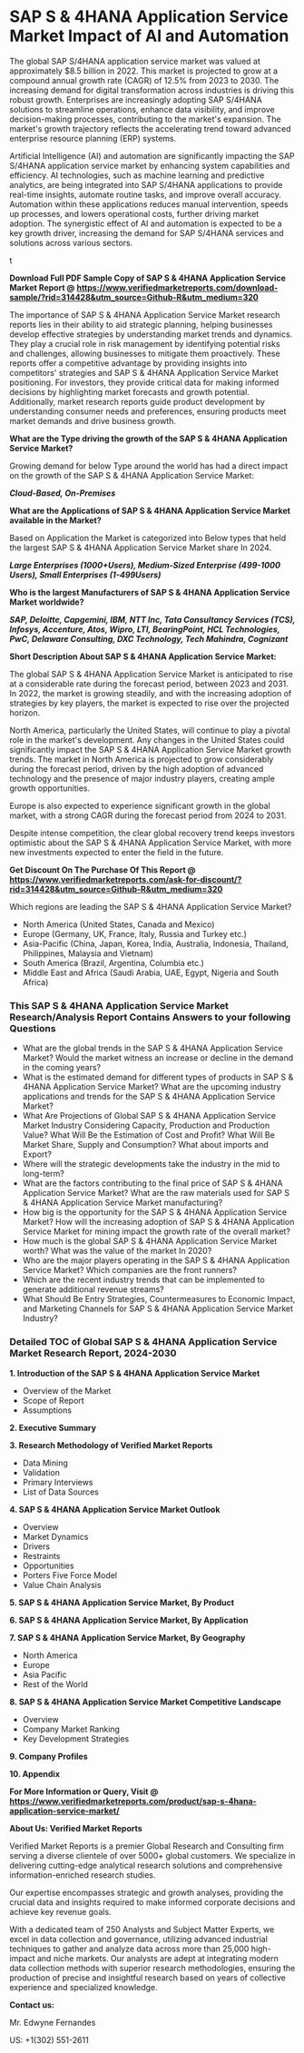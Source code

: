 <meta name="title" content="Global SAP S & 4HANA Application Service Market Impact of AI and Automation"><meta name="description" content="The global SAP S/4HANA application service market was valued at approximately $8.5 billion in 2022. This market is projected to grow at a compound annual growth rate ("><meta name="title" content="SAP S & 4HANA Application Service Market Size, Share, Scope, Trends, Growth, Opportunities, Analysis, Forecast"><h1>SAP S & 4HANA Application Service Market Impact of AI and Automation</h1><p>The global SAP S/4HANA application service market was valued at approximately $8.5 billion in 2022. This market is projected to grow at a compound annual growth rate (CAGR) of 12.5% from 2023 to 2030. The increasing demand for digital transformation across industries is driving this robust growth. Enterprises are increasingly adopting SAP S/4HANA solutions to streamline operations, enhance data visibility, and improve decision-making processes, contributing to the market's expansion. The market's growth trajectory reflects the accelerating trend toward advanced enterprise resource planning (ERP) systems.</p><p>Artificial Intelligence (AI) and automation are significantly impacting the SAP S/4HANA application service market by enhancing system capabilities and efficiency. AI technologies, such as machine learning and predictive analytics, are being integrated into SAP S/4HANA applications to provide real-time insights, automate routine tasks, and improve overall accuracy. Automation within these applications reduces manual intervention, speeds up processes, and lowers operational costs, further driving market adoption. The synergistic effect of AI and automation is expected to be a key growth driver, increasing the demand for SAP S/4HANA services and solutions across various sectors.</p>t</p><p id="" class=""><strong>Download Full PDF Sample Copy of SAP S & 4HANA Application Service Market Report @ <a href="https://www.verifiedmarketreports.com/download-sample/?rid=314428&utm_source=Github-R&utm_medium=320" target="_blank">https://www.verifiedmarketreports.com/download-sample/?rid=314428&utm_source=Github-R&utm_medium=320</a></strong></p><p>The importance of&nbsp;SAP S & 4HANA Application Service Market research reports lies in their ability to aid strategic planning, helping businesses develop effective strategies by understanding market trends and dynamics. They play a crucial role in risk management by identifying potential risks and challenges, allowing businesses to mitigate them proactively. These reports offer a competitive advantage by providing insights into competitors' strategies and SAP S & 4HANA Application Service Market positioning. For investors, they provide critical data for making informed decisions by highlighting market forecasts and growth potential. Additionally, market research reports guide product development by understanding consumer needs and preferences, ensuring products meet market demands and drive business growth.</p><p><strong>What are the&nbsp;Type driving the growth of the SAP S & 4HANA Application Service Market?</strong></p><p id="" class="">Growing demand for below Type around the world has had a direct impact on the growth of the SAP S & 4HANA Application Service Market:</p><em><strong>Cloud-Based, On-Premises</strong></em></p><strong>What are the&nbsp;Applications&nbsp;of SAP S & 4HANA Application Service Market available in the Market?</strong></p><p id="" class="">Based on Application the Market is categorized into Below types that held the largest SAP S & 4HANA Application Service Market share In 2024.</p><em><strong>Large Enterprises (1000+Users), Medium-Sized Enterprise (499-1000 Users), Small Enterprises (1-499Users)</strong></em></p><strong>Who is the largest Manufacturers of SAP S & 4HANA Application Service Market worldwide?</strong></p><p><em><strong>SAP, Deloitte, Capgemini, IBM, NTT Inc, Tata Consultancy Services (TCS), Infosys, Accenture, Atos, Wipro, LTI, BearingPoint, HCL Technologies, PwC, Delaware Consulting, DXC Technology, Tech Mahindra, Cognizant</strong></em></p><p id="" class=""><strong>Short Description About SAP S & 4HANA Application Service Market:</strong></p><p>The global SAP S & 4HANA Application Service Market is anticipated to rise at a considerable rate during the forecast period, between 2023 and 2031. In 2022, the market is growing steadily, and with the increasing adoption of strategies by key players, the market is expected to rise over the projected horizon.</p><p>North America, particularly the United States, will continue to play a pivotal role in the market's development. Any changes in the United States could significantly impact the SAP S & 4HANA Application Service Market growth trends. The market in North America is projected to grow considerably during the forecast period, driven by the high adoption of advanced technology and the presence of major industry players, creating ample growth opportunities.</p><p>Europe is also expected to experience significant growth in the global market, with a strong CAGR during the forecast period from 2024 to 2031.</p><p>Despite intense competition, the clear global recovery trend keeps investors optimistic about the SAP S & 4HANA Application Service Market, with more new investments expected to enter the field in the future.</p><p id="" class=""><strong>Get Discount On The Purchase Of This Report @ <a href="https://www.verifiedmarketreports.com/ask-for-discount/?rid=314428&utm_source=Github-R&utm_medium=320" target="_blank">https://www.verifiedmarketreports.com/ask-for-discount/?rid=314428&utm_source=Github-R&utm_medium=320</a></strong></p>Which regions are leading the SAP S & 4HANA Application Service Market?</p><ul><li>North America (United States, Canada and Mexico)</li><li>Europe (Germany, UK, France, Italy, Russia and Turkey etc.)</li><li>Asia-Pacific (China, Japan, Korea, India, Australia, Indonesia, Thailand, Philippines, Malaysia and Vietnam)</li><li>South America (Brazil, Argentina, Columbia etc.)</li><li>Middle East and Africa (Saudi Arabia, UAE, Egypt, Nigeria and South Africa)</li></ul><h3 id="" class="">This SAP S & 4HANA Application Service Market Research/Analysis Report Contains Answers to your following Questions</h3><ul><li>What are the global trends in the SAP S & 4HANA Application Service Market? Would the market witness an increase or decline in the demand in the coming years?</li><li>What is the estimated demand for different types of products in SAP S & 4HANA Application Service Market? What are the upcoming industry applications and trends for the SAP S & 4HANA Application Service Market?</li><li>What Are Projections of Global SAP S & 4HANA Application Service Market Industry Considering Capacity, Production and Production Value? What Will Be the Estimation of Cost and Profit? What Will Be Market Share, Supply and Consumption? What about imports and Export?</li><li>Where will the strategic developments take the industry in the mid to long-term?</li><li>What are the factors contributing to the final price of SAP S & 4HANA Application Service Market? What are the raw materials used for SAP S & 4HANA Application Service Market manufacturing?</li><li>How big is the opportunity for the SAP S & 4HANA Application Service Market? How will the increasing adoption of SAP S & 4HANA Application Service Market for mining impact the growth rate of the overall market?</li><li>How much is the global SAP S & 4HANA Application Service Market worth? What was the value of the market In 2020?</li><li>Who are the major players operating in the SAP S & 4HANA Application Service Market? Which companies are the front runners?</li><li>Which are the recent industry trends that can be implemented to generate additional revenue streams?</li><li>What Should Be Entry Strategies, Countermeasures to Economic Impact, and Marketing Channels for SAP S & 4HANA Application Service Market Industry?</li></ul><h3 id="" class="">Detailed TOC of Global SAP S & 4HANA Application Service Market Research Report, 2024-2030</h3><p id="" class=""><strong>1. Introduction of the SAP S & 4HANA Application Service Market</strong></p><ul><li>Overview of the Market</li><li>Scope of Report</li><li>Assumptions</li></ul><p id="" class=""><strong>2. Executive Summary</strong></p><p id="" class=""><strong>3. Research Methodology of Verified Market Reports</strong></p><ul><li>Data Mining</li><li>Validation</li><li>Primary Interviews</li><li>List of Data Sources</li></ul><p id="" class=""><strong>4. SAP S & 4HANA Application Service Market Outlook</strong></p><ul><li>Overview</li><li>Market Dynamics</li><li>Drivers</li><li>Restraints</li><li>Opportunities</li><li>Porters Five Force Model</li><li>Value Chain Analysis</li></ul><p id="" class=""><strong>5. SAP S & 4HANA Application Service Market, By Product</strong></p><p id="" class=""><strong>6. SAP S & 4HANA Application Service Market, By Application</strong></p><p id="" class=""><strong>7. SAP S & 4HANA Application Service Market, By Geography</strong></p><ul><li>North America</li><li>Europe</li><li>Asia Pacific</li><li>Rest of the World</li></ul><p id="" class=""><strong>8. SAP S & 4HANA Application Service Market Competitive Landscape</strong></p><ul><li>Overview</li><li>Company Market Ranking</li><li>Key Development Strategies</li></ul><p id="" class=""><strong>9. Company Profiles</strong></p><p id="" class=""><strong>10. Appendix</strong></p><p id="" class=""><strong>For More Information or Query, Visit @ <a href="https://www.verifiedmarketreports.com/product/sap-s-4hana-application-service-market/" target="_blank">https://www.verifiedmarketreports.com/product/sap-s-4hana-application-service-market/</a></strong></p><p id="" class=""><strong>About Us: Verified Market Reports</strong></p><p id="" class="">Verified Market Reports is a premier Global Research and Consulting firm serving a diverse clientele of over 5000+ global customers. We specialize in delivering cutting-edge analytical research solutions and comprehensive information-enriched research studies.</p><p id="" class="">Our expertise encompasses strategic and growth analyses, providing the crucial data and insights required to make informed corporate decisions and achieve key revenue goals.</p><p id="" class="">With a dedicated team of 250 Analysts and Subject Matter Experts, we excel in data collection and governance, utilizing advanced industrial techniques to gather and analyze data across more than 25,000 high-impact and niche markets. Our analysts are adept at integrating modern data collection methods with superior research methodologies, ensuring the production of precise and insightful research based on years of collective experience and specialized knowledge.</p><p id="" class=""><strong>Contact us:</strong></p><p id="" class="">Mr. Edwyne Fernandes</p><p id="" class="">US: +1(302) 551-2611</p>